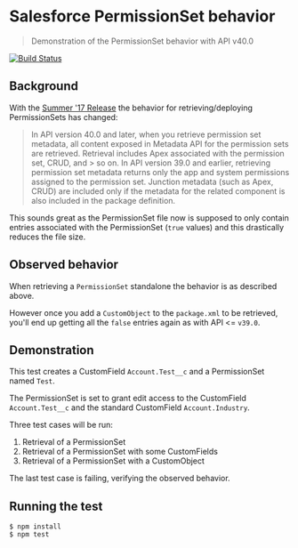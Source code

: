 # Salesforce PermissionSet behavior

> Demonstration of the PermissionSet behavior with API v40.0

[![Build Status](https://travis-ci.org/amtrack/salesforce-permissionset-behavior-v40.svg?branch=master)](https://travis-ci.org/amtrack/salesforce-permissionset-behavior-v40)

## Background

With the [Summer '17 Release](https://releasenotes.docs.salesforce.com/en-us/summer17/release-notes/rn_api_meta.htm#updated_types_fields) the behavior for retrieving/deploying PermissionSets has changed:

> In API version 40.0 and later, when you retrieve permission set metadata, all content exposed in Metadata API for the permission sets are retrieved. Retrieval includes Apex associated with the permission set, CRUD, and > so on. In API version 39.0 and earlier, retrieving permission set metadata returns only the app and system permissions assigned to the permission set. Junction metadata (such as Apex, CRUD) are included only if the metadata for the related component is also included in the package definition.

This sounds great as the PermissionSet file now is supposed to only contain entries associated with the PermissionSet (`true` values) and this drastically reduces the file size.

## Observed behavior

When retrieving a `PermissionSet` standalone the behavior is as described above.

However once you add a `CustomObject` to the `package.xml` to be retrieved, you'll end up getting all the `false` entries again as with API <= `v39.0`.

## Demonstration

This test creates a CustomField `Account.Test__c` and a PermissionSet named `Test`.

The PermissionSet is set to grant edit access to the CustomField `Account.Test__c` and the standard CustomField `Account.Industry`.

Three test cases will be run:

1. Retrieval of a PermissionSet
2. Retrieval of a PermissionSet with some CustomFields
3. Retrieval of a PermissionSet with a CustomObject

The last test case is failing, verifying the observed behavior.

## Running the test

```console
$ npm install
$ npm test
```
